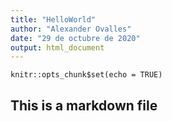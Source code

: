 ```yaml
---
title: "HelloWorld"
author: "Alexander Ovalles"
date: "29 de octubre de 2020"
output: html_document
---
```


```{r setup, include=FALSE}
knitr::opts_chunk$set(echo = TRUE)
```


## This is a markdown file


